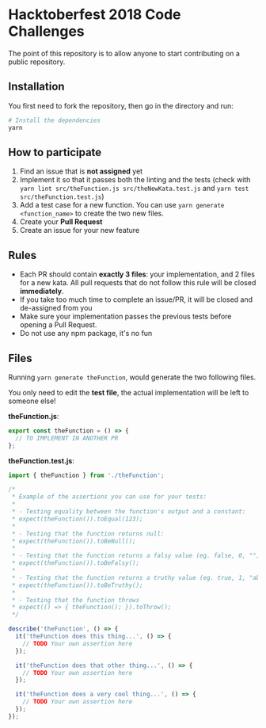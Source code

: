# Hacktoberfest 2018 Code Challenges

The point of this repository is to allow anyone to start contributing on a
public repository.

## Installation


You first need to fork the repository, then go in the directory and run:

```bash
# Install the dependencies
yarn
```

## How to participate

1. Find an issue that is **not assigned** yet
2. Implement it so that it passes both the linting and the tests (check with `yarn lint src/theFunction.js src/theNewKata.test.js` and `yarn test src/theFunction.test.js`)
3. Add a test case for a new function. You can use `yarn generate <function_name>` to create the two new files.
4. Create your **Pull Request**
5. Create an issue for your new feature

## Rules

- Each PR should contain **exactly 3 files**: your implementation, and 2 files for a new kata. All pull requests that do not follow this rule will be closed **immediately**.
- If you take too much time to complete an issue/PR, it will be closed and de-assigned from you
- Make sure your implementation passes the previous tests before opening a Pull Request.
- Do not use any npm package, it's no fun

## Files

Running `yarn generate theFunction`, would generate the two following files.

You only need to edit the **test file**, the actual implementation will be left to someone else!

**theFunction.js**:

```js
export const theFunction = () => {
  // TO IMPLEMENT IN ANOTHER PR
};
```

**theFunction.test.js**:

```js
import { theFunction } from './theFunction';

/*
 * Example of the assertions you can use for your tests:
 *
 * - Testing equality between the function's output and a constant:
 * expect(theFunction()).toEqual(123);
 *
 * - Testing that the function returns null:
 * expect(theFunction()).toBeNull();
 *
 * - Testing that the function returns a falsy value (eg. false, 0, "")
 * expect(theFunction()).toBeFalsy();
 *
 * - Testing that the function returns a truthy value (eg. true, 1, "abc")
 * expect(theFunction()).toBeTruthy();
 *
 * - Testing that the function throws
 * expect(() => { theFunction(); }).toThrow();
 */

describe('theFunction', () => {
  it('theFunction does this thing...', () => {
    // TODO Your own assertion here
  });

  it('theFunction does that other thing...', () => {
    // TODO Your own assertion here
  });

  it('theFunction does a very cool thing...', () => {
    // TODO Your own assertion here
  });
});
```

